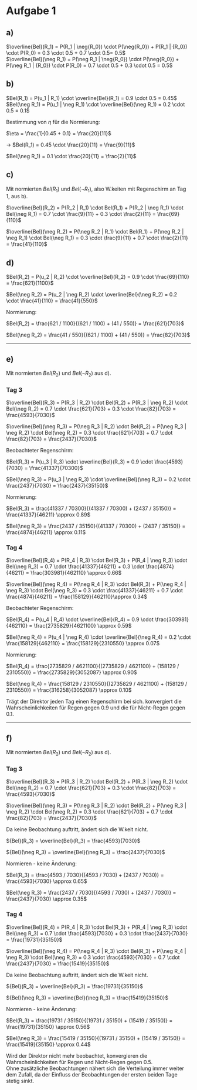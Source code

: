 # Aufgabe 1

## a)

$\overline{Bel}(R_1) = P(R_1 | \neg{R_0}) \cdot P(\neg{R_0}) + P(R_1 | {R_0}) \cdot P(R_0) = 0.3 \cdot 0.5 + 0.7 \cdot 0.5= 0.5$  
$\overline{Bel}(\neg R_1) = P(\neg R_1 | \neg{R_0}) \cdot P(\neg{R_0}) + P(\neg R_1 | {R_0}) \cdot P(R_0) = 0.7 \cdot 0.5 + 0.3 \cdot 0.5 = 0.5$

## b)

$Bel(R_1) = P(u_1 | R_1) \cdot \overline{Bel}(R_1) = 0.9 \cdot 0.5 = 0.45$  
$Bel(\neg R_1) = P(u_1 | \neg R_1) \cdot \overline{Bel}(\neg R_1) = 0.2 \cdot 0.5 = 0.1$

Bestimmung von $\eta$ für die Normierung:

$\eta = \frac{1}{0.45 + 0.1} = \frac{20}{11}$

-> $Bel(R_1) = 0.45 \cdot \frac{20}{11} = \frac{9}{11}$

$Bel(\neg R_1) = 0.1 \cdot \frac{20}{11} = \frac{2}{11}$

## c)

Mit normierten $Bel(R_1)$ und $Bel(\neg R_1)$, also W.keiten mit Regenschirm an Tag 1, aus b).

$\overline{Bel}(R_2) = P(R_2 | R_1) \cdot Bel(R_1) + P(R_2 | \neg R_1) \cdot Bel(\neg R_1) = 0.7 \cdot \frac{9}{11} + 0.3 \cdot \frac{2}{11} = \frac{69}{110}$
  
$\overline{Bel}(\neg R_2) = P(\neg R_2 | R_1) \cdot Bel(R_1) + P(\neg R_2 | \neg R_1) \cdot Bel(\neg R_1) = 0.3 \cdot \frac{9}{11} + 0.7 \cdot \frac{2}{11} = \frac{41}{110}$

## d)

$Bel(R_2) = P(u_2 | R_2) \cdot \overline{Bel}(R_2) = 0.9 \cdot \frac{69}{110} = \frac{621}{1100}$

$Bel(\neg R_2) = P(u_2 | \neg R_2) \cdot \overline{Bel}(\neg R_2) = 0.2 \cdot \frac{41}{110} = \frac{41}{550}$

Normierung:

$Bel(R_2) = \frac{621 / 1100}{(621 / 1100) + (41 / 550)} = \frac{621}{703}$

$Bel(\neg R_2) = \frac{41 / 550}{(621 / 1100) + (41 / 550)} = \frac{82}{703}$

---

## e)

Mit normierten $Bel(R_2)$ und $Bel(\neg R_2)$ aus d).

### **Tag 3**

$\overline{Bel}(R_3) = P(R_3 | R_2) \cdot Bel(R_2) + P(R_3 | \neg R_2) \cdot Bel(\neg R_2) = 0.7 \cdot \frac{621}{703} + 0.3 \cdot \frac{82}{703} = \frac{4593}{7030}$

$\overline{Bel}(\neg R_3) = P(\neg R_3 | R_2) \cdot Bel(R_2) + P(\neg R_3 | \neg R_2) \cdot Bel(\neg R_2) = 0.3 \cdot \frac{621}{703} + 0.7 \cdot \frac{82}{703} = \frac{2437}{7030}$

Beobachteter Regenschirm:

$Bel(R_3) = P(u_3 | R_3) \cdot \overline{Bel}(R_3) = 0.9 \cdot \frac{4593}{7030} = \frac{41337}{70300}$

$Bel(\neg R_3) = P(u_3 | \neg R_3) \cdot \overline{Bel}(\neg R_3) = 0.2 \cdot \frac{2437}{7030} = \frac{2437}{35150}$

Normierung:

$Bel(R_3) = \frac{41337 / 70300}{(41337 / 70300) + (2437 / 35150)} = \frac{41337}{46211} \approx 0.89$

$Bel(\neg R_3) = \frac{2437 / 35150}{(41337 / 70300) + (2437 / 35150)} = \frac{4874}{46211} \approx 0.11$

### **Tag 4**

$\overline{Bel}(R_4) = P(R_4 | R_3) \cdot Bel(R_3) + P(R_4 | \neg R_3) \cdot Bel(\neg R_3) = 0.7 \cdot \frac{41337}{46211} + 0.3 \cdot \frac{4874}{46211} = \frac{303981}{462110} \approx 0.66$

$\overline{Bel}(\neg R_4) = P(\neg R_4 | R_3) \cdot Bel(R_3) + P(\neg R_4 | \neg R_3) \cdot Bel(\neg R_3) = 0.3 \cdot \frac{41337}{46211} + 0.7 \cdot \frac{4874}{46211} = \frac{158129}{462110}\approx 0.34$

Beobachteter Regenschirm:

$Bel(R_4) = P(u_4 | R_4) \cdot \overline{Bel}(R_4) = 0.9 \cdot \frac{303981}{462110} = \frac{2735829}{4621100} \approx 0.59$

$Bel(\neg R_4) = P(u_4 | \neg R_4) \cdot \overline{Bel}(\neg R_4) = 0.2 \cdot \frac{158129}{462110} = \frac{158129}{2310550} \approx 0.07$

Normierung:

$Bel(R_4) = \frac{2735829 / 4621100}{(2735829 / 4621100) + (158129 / 2310550)} = \frac{2735829}{3052087} \approx 0.90$

$Bel(\neg R_4) = \frac{158129 / 2310550}{(2735829 / 4621100) + (158129 / 2310550)} = \frac{316258}{3052087} \approx 0.10$

Trägt der Direktor jeden Tag einen Regenschirm bei sich. konvergiert die Wahrscheinlichkeiten für Regen gegen 0.9 und die für Nicht-Regen gegen 0.1.

---

## f)

Mit normierten $Bel(R_2)$ und $Bel(\neg R_2)$ aus d).

### **Tag 3**

$\overline{Bel}(R_3) = P(R_3 | R_2) \cdot Bel(R_2) + P(R_3 | \neg R_2) \cdot Bel(\neg R_2) = 0.7 \cdot \frac{621}{703} + 0.3 \cdot \frac{82}{703} = \frac{4593}{7030}$

$\overline{Bel}(\neg R_3) = P(\neg R_3 | R_2) \cdot Bel(R_2) + P(\neg R_3 | \neg R_2) \cdot Bel(\neg R_2) = 0.3 \cdot \frac{621}{703} + 0.7 \cdot \frac{82}{703} = \frac{2437}{7030}$

Da keine Beobachtung auftritt, ändert sich die W.keit nicht.

${Bel}(R_3) = \overline{Bel}(R_3) = \frac{4593}{7030}$

${Bel}(\neg R_3) = \overline{Bel}(\neg R_3) = \frac{2437}{7030}$

Normieren - keine Änderung:  

$Bel(R_3) = \frac{4593 / 7030}{(4593 / 7030) + (2437 / 7030)} = \frac{4593}{7030} \approx 0.65$

$Bel(\neg R_3) = \frac{2437 / 7030}{(4593 / 7030) + (2437 / 7030)} = \frac{2437}{7030} \approx 0.35$

### **Tag 4**

$\overline{Bel}(R_4) = P(R_4 | R_3) \cdot Bel(R_3) + P(R_4 | \neg R_3) \cdot Bel(\neg R_3) = 0.7 \cdot \frac{4593}{7030} + 0.3 \cdot \frac{2437}{7030} = \frac{19731}{35150}$

$\overline{Bel}(\neg R_4) = P(\neg R_4 | R_3) \cdot Bel(R_3) + P(\neg R_4 | \neg R_3) \cdot Bel(\neg R_3) = 0.3 \cdot \frac{4593}{7030} + 0.7 \cdot \frac{2437}{7030} = \frac{15419}{35150}$

Da keine Beobachtung auftritt, ändert sich die W.keit nicht.

${Bel}(R_3) = \overline{Bel}(R_3) = \frac{19731}{35150}$

${Bel}(\neg R_3) = \overline{Bel}(\neg R_3) = \frac{15419}{35150}$

Normieren - keine Änderung:  

$Bel(R_3) = \frac{19731 / 35150}{(19731 / 35150) + (15419 / 35150)} = \frac{19731}{35150} \approx 0.56$

$Bel(\neg R_3) = \frac{15419 / 35150}{(19731 / 35150) + (15419 / 35150)} = \frac{15419}{35150} \approx 0.44$

Wird der Direktor nicht mehr beobachtet, konvergieren die Wahrscheinlichkeiten für Regen und Nicht-Regen gegen 0.5.  
Ohne zusätzliche Beobachtungen nähert sich die Verteilung immer weiter dem Zufall, da der Einfluss der Beobachtungen der ersten beiden Tage stetig sinkt.
